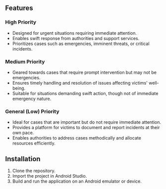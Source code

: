 

## Features

### High Priority
- Designed for urgent situations requiring immediate attention.
- Enables swift response from authorities and support services.
- Prioritizes cases such as emergencies, imminent threats, or critical incidents.

### Medium Priority
- Geared towards cases that require prompt intervention but may not be emergencies.
- Ensures timely handling and resolution of issues affecting victims' well-being.
- Suitable for situations demanding swift action, though not of immediate emergency nature.

### General (Low) Priority
- Ideal for cases that are important but do not require immediate attention.
- Provides a platform for victims to document and report incidents at their own pace.
- Enables authorities to address cases methodically and allocate resources efficiently.

## Installation
1. Clone the repository.
2. Import the project in Android Studio.
3. Build and run the application on an Android emulator or device.

